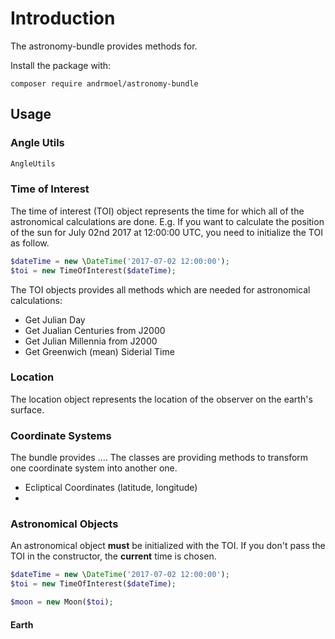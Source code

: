 # Introduction

The astronomy-bundle provides methods for.

Install the package with:
```console
composer require andrmoel/astronomy-bundle
```

## Usage

### Angle Utils

```php
AngleUtils
```

### Time of Interest

The time of interest (TOI) object represents the time for which all of the astronomical calculations are done.
E.g. If you want to calculate the position of the sun for July 02nd 2017 at 12:00:00 UTC, you need to initialize
the TOI as follow.

```php
$dateTime = new \DateTime('2017-07-02 12:00:00');
$toi = new TimeOfInterest($dateTime);
```

The TOI objects provides all methods which are needed for astronomical calculations:
* Get Julian Day
* Get Jualian Centuries from J2000
* Get Julian Millennia from J2000
* Get Greenwich (mean) Siderial Time

### Location

The location object represents the location of the observer on the earth's surface.

### Coordinate Systems

The bundle provides .... The classes are providing methods to transform one coordinate system into another one.

* Ecliptical Coordinates (latitude, longitude)
* 

### Astronomical Objects

An astronomical object **must** be initialized with the TOI. If you don't pass the TOI in the constructor, the
**current** time is chosen.

```php
$dateTime = new \DateTime('2017-07-02 12:00:00');
$toi = new TimeOfInterest($dateTime);

$moon = new Moon($toi);
```

#### Earth